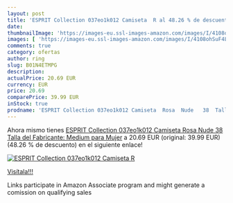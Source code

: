 ```yaml
---
layout: post
title: 'ESPRIT Collection 037eo1k012 Camiseta  R al 48.26 % de descuento'
date: 
thumbnailImage: 'https://images-eu.ssl-images-amazon.com/images/I/4108ohSuF4L._SL200_.jpg'
images: [ 'https://images-eu.ssl-images-amazon.com/images/I/4108ohSuF4L._SL200_.jpg' ]
comments: true
category: ofertas
author: ring
slug: B01N4ETMPG
description:
actualPrice: 20.69 EUR
currency: EUR
price: 20.69
comparePrice: 39.99 EUR
inStock: true
prodname: 'ESPRIT Collection 037eo1k012 Camiseta  Rosa  Nude   38  Talla del Fabricante: Medium  para Mujer'
---
```


Ahora mismo tienes [ESPRIT Collection 037eo1k012 Camiseta  Rosa  Nude   38  Talla del Fabricante: Medium  para Mujer](https://www.amazon.es/dp/B01N4ETMPG/?tag=tolees-21) a 20.69 EUR (original: 39.99 EUR) (48.26 %  de descuento) en el siguiente enlace!

[![ESPRIT Collection 037eo1k012 Camiseta  R](https://images-eu.ssl-images-amazon.com/images/I/4108ohSuF4L._SL200_.jpg)](https://www.amazon.es/dp/B01N4ETMPG/?tag=tolees-21)

[Visítala!!!](https://www.amazon.es/dp/B01N4ETMPG/?tag=tolees-21)

Links participate in Amazon Associate program and might generate a comission on qualifying sales
